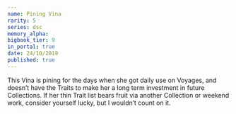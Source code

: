 ```yaml
---
name: Pining Vina
rarity: 5
series: dsc
memory_alpha:
bigbook_tier: 9
in_portal: true
date: 24/10/2019
published: true
---
```


This Vina is pining for the days when she got daily use on Voyages, and doesn’t have the Traits to make her a long term investment in future Collections. If her thin Trait list bears fruit via another Collection or weekend work, consider yourself lucky, but I wouldn’t count on it.
